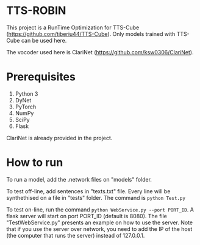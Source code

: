# TTS-ROBIN

This project is a RunTime Optimization for TTS-Cube (https://github.com/tiberiu44/TTS-Cube). Only models trained with TTS-Cube can be used here.

The vocoder used here is ClariNet (https://github.com/ksw0306/ClariNet).

# Prerequisites

1. Python 3
2. DyNet
3. PyTorch
4. NumPy
5. SciPy
6. Flask

ClariNet is already provided in the project.

# How to run

To run a model, add the .network files on "models" folder.

To test off-line, add sentences in "texts.txt" file. Every line will be synthethised on a file in "tests" folder. The command is ```python Test.py```

To test on-line, run the command ```python WebService.py --port PORT_ID```. A flask server will start on port PORT_ID (default is 8080). The file "TestWebService.py" presents an example on how to use the server. Note that if you use the server over network, you need to add the IP of the host (the computer that runs the server) instead of 127.0.0.1.
